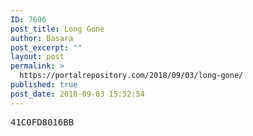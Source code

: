 ```yaml
---
ID: 7696
post_title: Long Gone
author: Basara
post_excerpt: ""
layout: post
permalink: >
  https://portalrepository.com/2018/09/03/long-gone/
published: true
post_date: 2018-09-03 15:52:54
---
```

<pre>41C0FD8016BB</pre>
